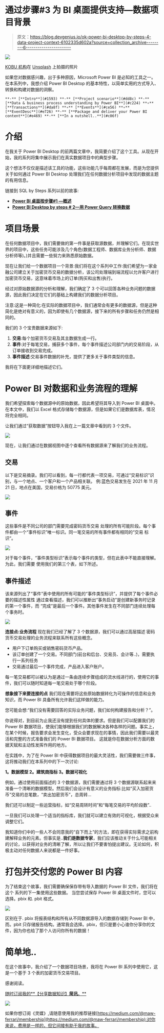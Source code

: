 # 通过步骤#3 为 BI 桌面提供支持—数据项目背景

> 原文：<https://blog.devgenius.io/ok-power-bi-desktop-by-steps-4-data-project-context-6102335d602a?source=collection_archive---------6----------------------->

![](img/987976f3bf1ed4e9632a2665fd5edbfb.png)

[KOBU 机构](https://unsplash.com/@kobuagency?utm_source=medium&utm_medium=referral)在 [Unsplash](https://unsplash.com?utm_source=medium&utm_medium=referral) 上拍摄的照片

如果您对数据感兴趣，出于多种原因，Microsoft Power BI 是必知的工具之一。在本系列中，我想介绍 Power BI Desktop 的基本特性，以简单实用的方式导入、转换和构建对数据的洞察。

```
**·** [**Intro**](#1593) **·** [**Project scenario**](#dd8c) **·** [**Data & business process understanding by Power BI**](#c224) **∘** [**Transactions**](#da8f) **∘** [**Events**](#ce56) **∘** [**EventDesc**](#e726) **·** [**Package and deliver your Power BI content**](#e469) **·** [**In a nutshell..**](#c06f)
```

# 介绍

在我关于 Power BI Desktop 的前两篇文章中，我简要介绍了这个工具。从现在开始，我的系列将集中展示我们在真实数据项目中的典型步骤。

这个想法不仅仅是描述该工具的功能，这些功能几乎每周都在发展，而是为您提供关于如何通过 Power BI Desktop 处理我们在任何数据分析项目中发现的数据主题的有用信息。

链接到 SQL by Steps 系列以前的故事:

*   [**Power BI 桌面按步骤#1 —概述**](/power-bi-desktop-by-steps-1-overview-22bf781fd8bf)
*   [**Power BI Desktop by steps # 2—用 Power Query 转换数据**](/power-bi-desktop-by-steps-2-transforming-data-with-power-query-b745e676b585)

# **项目场景**

在任何数据项目中，我们需要做的第一件事是获取源数据，并理解它们。在现实世界的项目中，这些任务可能涉及几个角色(数据工程师、数据库业务分析师、数据分析师等)。)并且需要一些努力来熟悉原始数据。

现在让我们给一个数据项目一个背景:我们将在这个系列中工作:我们希望为一家金融公司建立关于加密货币交易的数据分析，该公司处理端到端流程以允许客户进行加密货币交易，这意味着市场上的订单(购买和出售)执行。

经过对原始数据源的分析和理解，我们确定了 3 个可以回答各种业务问题的数据源，因此我们决定在它们的基础上构建我们的数据分析项目。

注意:这是一种简化:在实际的数据项目中，我们通常会有更多的数据源，但是这种简化是绝对有意义的，因为即使有几个数据源，接下来的所有步骤和任务仍然是相同的。

我们的 3 个宝贵数据来源如下:

1.  **交易**:每个加密货币交易及其主数据生成一行。
2.  **事件**:对于每笔交易，捕获多个事件，每个事件描述公司部门内的交易阶段，从订单接收到交易完成。
3.  **事件描述**:交易事件数据的补充，提供了更多关于事件类型的信息。

我将在下面更详细地描述它们。

# Power BI 对数据和业务流程的理解

我们希望探索每个数据源中的原始数据，因此希望将其导入到 Power BI 桌面中。在本文中，我们以 Excel 格式存储每个数据源，但是如果它们是数据库表，情况将完全相同。

让我们通过“获取数据”按钮导入我在上一篇文章中看到的 3 个文件。

![](img/3cc38b91cb066ff6cbc1bc257beede02.png)

现在，让我们通过在数据视图中逐个查看所有数据源来了解我们的业务流程。

## **交易**

以下是交易摘录。我们可以看到，每一行都代表一项交易，可通过“交易标识”识别，与一个地点、一个客户和一个产品相关联。
例:蓝色交易发生在 2021 年 11 月 21 日，地点在美国，交易价格为 50775 美元。

![](img/c369d4401ba17aa54f69a2f165e5a6ae.png)

## **事件**

这些事件是不同公司的部门需要完成密码货币交易
处理的所有可能阶段。每个事件都由一个“事件标识”唯一标识。同一笔交易的所有事件都有相同的“交易
标识”。

![](img/c369d4401ba17aa54f69a2f165e5a6ae.png)

对于每个事件，“事件类型标识”表示每个事件的类型，但在此表中不能直接理解。为此，我们需要
使用我们的第三个表，如下所述。

## **事件描述**

该来源列出了“事件”表中使用的所有可能的“事件类型标识”，并提供了每个事件必要的描述性属性
通过查看描述，我们可以推断出“事务启动”是创建新事务时记录的第一个事件，而
“完成”是最后一个事件。其他事件发生在不同部门连续处理每个事务时。

![](img/211c9643d76064fa47b18bfeed64427d.png)

**连接点:业务流程**
现在我们已经了解了 3 个数据源，我们可以通过高层描述
密码货币交易处理的业务流程来联系所有这些概念。

*   用户下订单购买或销售密码货币产品。
*   该订单创建了一个交易。不同部门(前台和后台、交易员、会计等..)，需要执行一系列任务
*   交易通过最后一个事件完成，产品进入客户账户。

每一笔交易都可以被认为是通过一条由连续步骤组成的流水线进行的，使用它的事件，我们可以随时知道每一笔交易处于哪个阶段。

**想象接下来要连接的点**
我们现在需要将这些原始数据转化为可操作的信息和业务知识，而 Power BI 具备所有允许我们这样做的能力。

您可能会想:“我们没有需要回答的实际业务问题，我们如何构建报告和分析？”。

你说得对，到目前为止我还没有提到任何具体的要求。但是我们可以配置我们的 Power BI 数据项目，使我们能够根据我们的数据解决各种各样的问题。事实上，在某个时候，报告要求会发生变化，受众会要求现在的事情，因此我们需要以最灵活和完整的方式准备我们的 Power BI 数据项目。
这就是你在数据分析方面的数据天赋和主动性发挥作用的地方。

在实践中，为了在 Power BI 中获得数据项目的最大灵活性，我们需要做三件事，这将推动我们在本系列中的下一次讨论:

**1。数据模型
2。建筑商指标
3。数据可视化**

例如，通过使用前面描述的 3 个数据源，我们需要通过将 3 个数据源联系起来来准备一个清晰的数据模型。然后我们会设计有意义的业务指标:比如“买入加密货币”交易的总笔数，“卖出加密货币”，总周转…

我们还可以制定一些运营指标，如“交易周转时间”和“每笔交易的平均阶段数”..

一旦我们可以处理一个适当的指标库，我们就可以建立有效的可视化，根据受众来调整它们。

我知道你们中的一些人不会同意我的“自下而上”的方法，即在获得实际需求之前构建解释业务的元素。但事实是..**我们是数据专家**，我们应该推动关于什么可能相关的讨论，以获得对业务的清晰了解，所以让我们不要害怕提出建议。无论如何，积极主动对任何数据人来说都是一件好事。

# 打包并交付您的 Power BI 内容

为了结束这个故事，我们需要确保保存带有导入数据的 Power BI 文件，我们将在这个
系列的下一集使用这些数据。
当您尝试保存 Power BI 桌面文件时，您可以选择。pbix 和. pbit 格式。

![](img/81424b654920dde6c273700a4488bf98.png)

区别在于. pbix 将报表结构和所有从不同数据源导入的数据存储到 Power BI 中，而。pbit
只存储报告结构。通常我会选择。pbix，但只是要小心谁你分享你的文件，因为你也给了那个人访问你所有的数据！

# 简单地..

在这个故事中，我介绍了一个数据项目场景，我将在 Power BI 系列中使用它，这是一个基于 3 个表的加密货币交易项目。

感谢阅读。

[随时订阅我的**【分享数据知识】**简讯**。**](http://eepurl.com/humfIH)

![](img/97360d2ffc129b1d1bc250cf0ff4a0eb.png)

如果你想订阅《灵媒》,请随意使用我的推荐链接[https://medium.com/@maw-ferrari/membership](https://medium.com/@maw-ferrari/membership):对你来说，费用是一样的，但它间接有助于我的故事。